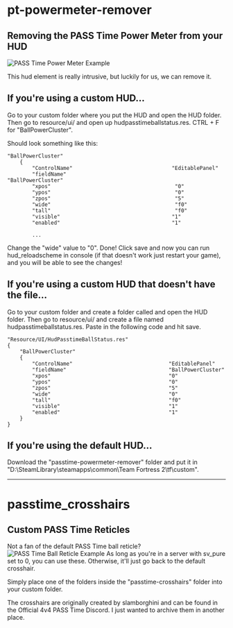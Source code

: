 # pt-powermeter-remover
## Removing the PASS Time Power Meter from your HUD

![PASS Time Power Meter Example](https://i.imgur.com/LbQj0Ur.jpeg)

This hud element is really intrusive, but luckily for us, we can remove it.

## If you're using a custom HUD...

Go to your custom folder where you put the HUD and open the HUD folder. Then go to resource/ui/ and open up hudpasstimeballstatus.res. CTRL + F for "BallPowerCluster".

Should look something like this:
```
"BallPowerCluster"
    {
        "ControlName"                                "EditablePanel"
        "fieldName"                                    "BallPowerCluster"
        "xpos"                                        "0"
        "ypos"                                        "0"
        "zpos"                                        "5"
        "wide"                                        "f0"
        "tall"                                        "f0"
        "visible"                                    "1"
        "enabled"                                    "1"

        ...
```
Change the "wide" value to "0".
Done! Click save and now you can run hud_reloadscheme in console (if that doesn't work just restart your game), and you will be able to see the changes!

## If you're using a custom HUD that doesn't have the file...

Go to your custom folder and create a folder called and open the HUD folder. Then go to resource/ui/ and create a file named hudpasstimeballstatus.res. Paste in the following code and hit save.

```
"Resource/UI/HudPasstimeBallStatus.res"
{
	"BallPowerCluster"
	{
		"ControlName"								"EditablePanel"
		"fieldName"									"BallPowerCluster"
		"xpos"										"0"
		"ypos"										"0"
		"zpos"										"5"
		"wide"										"0"
		"tall"										"f0"
		"visible"									"1"
		"enabled"									"1"
	}
}
```

## If you're using the default HUD...

Download the "passtime-powermeter-remover" folder and put it in "D:\SteamLibrary\steamapps\common\Team Fortress 2\tf\custom".

---

# passtime_crosshairs
## Custom PASS Time Reticles

Not a fan of the default PASS Time ball reticle?
![PASS Time Ball Reticle Example](https://i.imgur.com/sWvgo0R.png)
As long as you're in a server with sv_pure set to 0, you can use these. Otherwise, it'll just go back to the default crosshair.

Simply place one of the folders inside the "passtime-crosshairs" folder into your custom folder.

The crosshairs are originally created by slamborghini and can be found in the Official 4v4 PASS Time Discord. I just wanted to archive them in another place.
